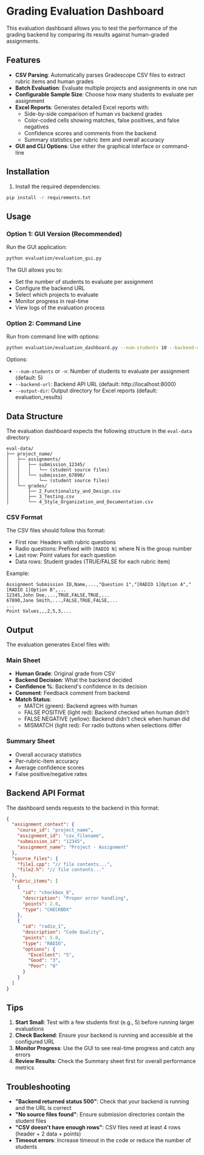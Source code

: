 # Grading Evaluation Dashboard

This evaluation dashboard allows you to test the performance of the grading backend by comparing its results against human-graded assignments.

## Features

- **CSV Parsing**: Automatically parses Gradescope CSV files to extract rubric items and human grades
- **Batch Evaluation**: Evaluate multiple projects and assignments in one run
- **Configurable Sample Size**: Choose how many students to evaluate per assignment
- **Excel Reports**: Generates detailed Excel reports with:
  - Side-by-side comparison of human vs backend grades
  - Color-coded cells showing matches, false positives, and false negatives
  - Confidence scores and comments from the backend
  - Summary statistics per rubric item and overall accuracy
- **GUI and CLI Options**: Use either the graphical interface or command-line

## Installation

1. Install the required dependencies:
```bash
pip install -r requirements.txt
```

## Usage

### Option 1: GUI Version (Recommended)

Run the GUI application:
```bash
python evaluation/evaluation_gui.py
```

The GUI allows you to:
- Set the number of students to evaluate per assignment
- Configure the backend URL
- Select which projects to evaluate
- Monitor progress in real-time
- View logs of the evaluation process

### Option 2: Command Line

Run from command line with options:
```bash
python evaluation/evaluation_dashboard.py --num-students 10 --backend-url http://localhost:8000
```

Options:
- `--num-students` or `-n`: Number of students to evaluate per assignment (default: 5)
- `--backend-url`: Backend API URL (default: http://localhost:8000)
- `--output-dir`: Output directory for Excel reports (default: evaluation_results)

## Data Structure

The evaluation dashboard expects the following structure in the `eval-data` directory:

```
eval-data/
├── project_name/
│   ├── assignments/
│   │   ├── submission_12345/
│   │   │   └── (student source files)
│   │   └── submission_67890/
│   │       └── (student source files)
│   └── grades/
│       ├── 2_Functionality_and_Design.csv
│       ├── 3_Testing.csv
│       └── 4_Style_Organization_and_Documentation.csv
```

### CSV Format

The CSV files should follow this format:
- First row: Headers with rubric questions
- Radio questions: Prefixed with `[RADIO N]` where N is the group number
- Last row: Point values for each question
- Data rows: Student grades (TRUE/FALSE for each rubric item)

Example:
```csv
Assignment Submission ID,Name,...,"Question 1","[RADIO 1]Option A","[RADIO 1]Option B",...
12345,John Doe,...,TRUE,FALSE,TRUE,...
67890,Jane Smith,...,FALSE,TRUE,FALSE,...
...
Point Values,,,2,5,3,...
```

## Output

The evaluation generates Excel files with:

### Main Sheet
- **Human Grade**: Original grade from CSV
- **Backend Decision**: What the backend decided
- **Confidence %**: Backend's confidence in its decision
- **Comment**: Feedback comment from backend
- **Match Status**: 
  - MATCH (green): Backend agrees with human
  - FALSE POSITIVE (light red): Backend checked when human didn't
  - FALSE NEGATIVE (yellow): Backend didn't check when human did
  - MISMATCH (light red): For radio buttons when selections differ

### Summary Sheet
- Overall accuracy statistics
- Per-rubric-item accuracy
- Average confidence scores
- False positive/negative rates

## Backend API Format

The dashboard sends requests to the backend in this format:

```json
{
  "assignment_context": {
    "course_id": "project_name",
    "assignment_id": "csv_filename",
    "submission_id": "12345",
    "assignment_name": "Project - Assignment"
  },
  "source_files": {
    "file1.cpp": "// file contents...",
    "file2.h": "// file contents..."
  },
  "rubric_items": [
    {
      "id": "checkbox_8",
      "description": "Proper error handling",
      "points": 2.0,
      "type": "CHECKBOX"
    },
    {
      "id": "radio_1",
      "description": "Code Quality",
      "points": 5.0,
      "type": "RADIO",
      "options": {
        "Excellent": "5",
        "Good": "3",
        "Poor": "0"
      }
    }
  ]
}
```

## Tips

1. **Start Small**: Test with a few students first (e.g., 5) before running larger evaluations
2. **Check Backend**: Ensure your backend is running and accessible at the configured URL
3. **Monitor Progress**: Use the GUI to see real-time progress and catch any errors
4. **Review Results**: Check the Summary sheet first for overall performance metrics

## Troubleshooting

- **"Backend returned status 500"**: Check that your backend is running and the URL is correct
- **"No source files found"**: Ensure submission directories contain the student files
- **"CSV doesn't have enough rows"**: CSV files need at least 4 rows (header + 2 data + points)
- **Timeout errors**: Increase timeout in the code or reduce the number of students 